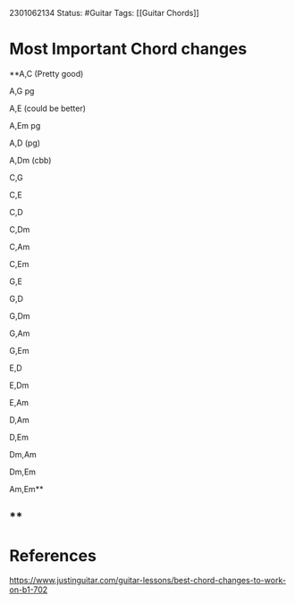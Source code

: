 2301062134
	Status: #Guitar
		Tags: [[Guitar Chords]]


# Most Important Chord changes


**A,C (Pretty good)

A,G pg

A,E  (could be better)

A,Em pg

A,D (pg)

A,Dm (cbb)

C,G

C,E

C,D

C,Dm

C,Am

C,Em

G,E

G,D

G,Dm

G,Am

G,Em

E,D

E,Dm

E,Am

D,Am

D,Em

Dm,Am

Dm,Em

Am,Em**

**
---
# References

https://www.justinguitar.com/guitar-lessons/best-chord-changes-to-work-on-b1-702